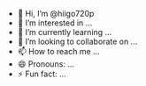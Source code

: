 - 👋 Hi, I’m @hiigo720p
- 👀 I’m interested in ...
- 🌱 I’m currently learning ...
- 💞️ I’m looking to collaborate on ...
- 📫 How to reach me ...
- 😄 Pronouns: ...
- ⚡ Fun fact: ...

<!---
hiigo720p/hiigo720p is a ✨ special ✨ repository because its `README.md` (this file) appears on your GitHub profile.
You can click the Preview link to take a look at your changes.
--->
